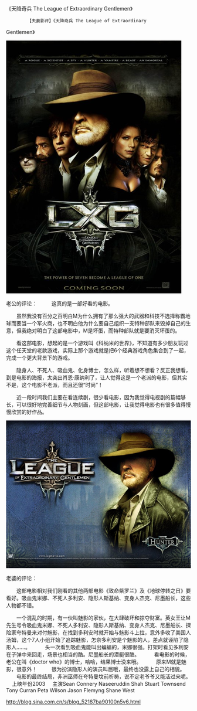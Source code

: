 《天降奇兵 The League of Extraordinary Gentlemen》

			【夫妻影评】《天降奇兵 The League of Extraordinary
Gentlemen》

![](./img/52187ba9t983e54053575&690.jpg)

老公的评论：
 
　　这真的是一部好看的电影。
 

　　虽然我没有百分之百明白M为什么拥有了那么强大的武器和科技不选择称霸地球而要当一个军火商，也不明白他为什么要自己组织一支特种部队来毁掉自己的生意，但我绝对明白了这部电影中，M是坏蛋，而特种部队就是要消灭坏蛋的。
 

　　看这部电影，想起的是一个游戏叫《科纳米的世界》，不知道有多少朋友玩过这个任天堂的老款游戏，实际上那个游戏就是把6个经典游戏角色集合到了一起，完成一个更大背景下的游戏。
 

　　隐身人、不死人、吸血鬼、化身博士，怎么样，听着想不想看？反正我想看，到是电影的海报，太突出肖恩·康纳利了，让人觉得这是一个老派的电影，但其实不是，这个电影不老派，而且还很“时尚”！
 

　　近一段时间我们主要在看连续剧，很少看电影，因为我觉得电视剧的篇幅够长，可以很好地完善细节与人物刻画，但这部电影，让我觉得电影也有很多值得慢慢欣赏的好作品。
 

![](./img/52187ba9t983e55d2f48d&690.jpg)


老婆的评论：
 

　　这部电影相对我们刚看的其他两部电影《致命紫罗兰》及《地球停转之日》要看好。吸血鬼米娜、不死人多利安、隐形人斯基纳、变身人杰克、尼墨船长，这些人物都不错。
 

　　一个混乱的时期，有一伙叫魅影的家伙，在大肆破坏和掠夺财富。英女王让M先生号令吸血鬼米娜、不死人多利安、隐形人斯基纳、变身人杰克、尼墨船长、探险家夸特曼来对付魅影，在找到多利安时就开始与魅影斗上拉，意外多收了美国人汤姆，这个7人小组开始了追踪魅影，怎奈多利安是个魅影的人，差点就诬陷了隐形人……。
 
　　头一次看到吸血鬼能叫出蝙蝠的，米娜很强。打架时看见多利安在子弹中来回走，场景也相当的酷。尼墨船长的潜艇很酷。
 
　　看电影的时候，老公在叫《doctor who》的博士，哈哈，结果博士没来哦。
 
　　原来M就是魅影，很意外！
 
　　很为扮演隐形人的演员叫屈哦，最终也没露上自己的相貌。
 
　　电影的最终结局，非洲巫师在夸特曼坟前祈祷，说不定老爷爷又能活过来呢。
 
 
上映年份2003
 
 
主演Sean Connery
Naseeruddin Shah
Stuart Townsend
Tony Curran
Peta Wilson
Jason Flemyng
Shane West							
		
http://blog.sina.com.cn/s/blog_52187ba90100n5v6.html
